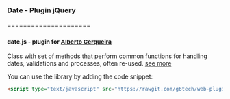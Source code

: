 ### Date - Plugin jQuery
=====================
### <sup>date.js - plugin for [Alberto Cerqueira](https://github.com/albertocerqueira "Alberto Cerqueira")</sup>

Class with set of methods that perform common functions for handling dates, validations and processes, often re-used. [see more](https://github.com/g6tech/web-plugins-js/tree/master/plugins/date/2.6.0/date.js "see more")

You can use the library by adding the code snippet:
```html
<script type="text/javascript" src="https://rawgit.com/g6tech/web-plugins-js/master/plugins/date/jsdate.js"></script>
```